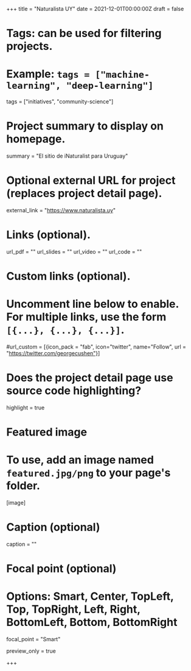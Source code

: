 +++
title = "Naturalista UY"
date = 2021-12-01T00:00:00Z
draft = false

# Tags: can be used for filtering projects.
# Example: `tags = ["machine-learning", "deep-learning"]`
tags = ["initiatives", "community-science"]

# Project summary to display on homepage.
summary = "El sitio de iNaturalist para Uruguay"

# Optional external URL for project (replaces project detail page).
external_link = "https://www.naturalista.uy"

# Links (optional).
url_pdf = ""
url_slides = ""
url_video = ""
url_code = ""

# Custom links (optional).
#   Uncomment line below to enable. For multiple links, use the form `[{...}, {...}, {...}]`.
#url_custom = [{icon_pack = "fab", icon="twitter", name="Follow", url = "https://twitter.com/georgecushen"}]

# Does the project detail page use source code highlighting?
highlight = true

# Featured image
# To use, add an image named `featured.jpg/png` to your page's folder.
[image]
  # Caption (optional)
  caption = ""

  # Focal point (optional)
  # Options: Smart, Center, TopLeft, Top, TopRight, Left, Right, BottomLeft, Bottom, BottomRight
  focal_point = "Smart"

  preview_only = true

+++
